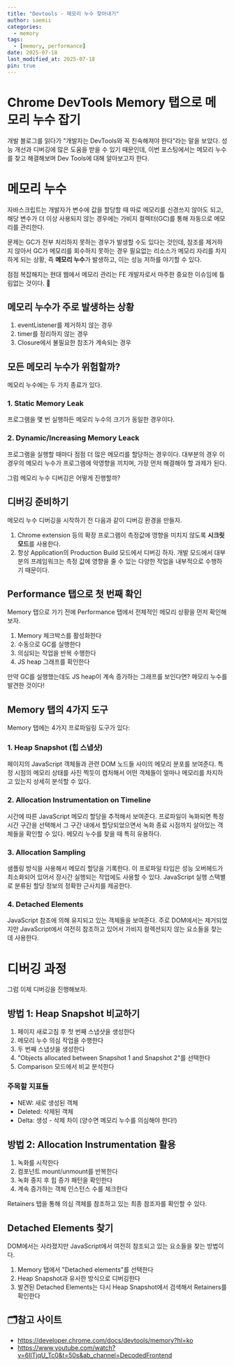 ```yaml
---
title: "Devtools - 메모리 누수 찾아내기"
author: saemii
categories:
  - memory
tags:
  - [memory, performance]
date: 2025-07-18
last_modified_at: 2025-07-18
pin: true
---
```


# Chrome DevTools Memory 탭으로 메모리 누수 잡기

개발 블로그를 읽다가 "개발자는 DevTools와 꼭 친숙해져야 한다"라는 말을 보았다. 성능 개선과 디버깅에 많은 도움을 받을 수 있기 때문인데, 이번 포스팅에서는 메모리 누수를 찾고 해결해보며 Dev Tools에 대해 알아보고자 한다.

# 메모리 누수

자바스크립트는 개발자가 변수에 값을 할당할 때 따로 메모리를 신경쓰지 않아도 되고, 해당 변수가 더 이상 사용되지 않는 경우에는 가비지 컬렉터(GC)를 통해 자동으로 메모리를 관리한다.

문제는 GC가 전부 처리하지 못하는 경우가 발생할 수도 있다는 것인데, 참조를 제거하지 않아서 GC가 메모리를 회수하지 못하는 경우 필요없는 리소스가 메모리 자리를 차지하게 되는 상황, 즉 **메모리 누수**가 발생하고, 이는 성능 저하를 야기할 수 있다.

점점 복잡해지는 현대 웹에서 메모리 관리는 FE 개발자로서 마주한 중요한 이슈임에 틀림없는 것이다. 🫡

## 메모리 누수가 주로 발생하는 상황

1. eventListener를 제거하지 않는 경우
2. timer를 정리하지 않는 경우
3. Closure에서 불필요한 참조가 계속되는 경우

## 모든 메모리 누수가 위험할까?

메모리 누수에는 두 가지 종료가 있다.

### 1. Static Memory Leak

프로그램을 몇 번 실행하든 메모리 누수의 크기가 동일한 경우이다.

### 2. Dynamic/Increasing Memory Leack

프로그램을 실행할 때마다 점점 더 많은 메모리를 할당하는 경우이다.
대부분의 경우 이 경우의 메모리 누수가 프로그램에 악영향을 끼치며, 가장 먼저 해결해야 할 과제가 된다.

그럼 메모리 누수 디버깅은 어떻게 진행할까?

## 디버깅 준비하기

메모리 누수 디버깅을 시작하기 전 다음과 같이 디버깅 환경을 만들자.

1. Chrome extension 등의 확장 프로그램이 측정값에 영향을 미치지 않도록 **시크릿 모드**를 사용한다.
2. 항상 Application의 Production Build 모드에서 디버깅 하자. 개발 모드에서 대부분의 프레임워크는 측정 값에 영향을 줄 수 있는 다양한 작업을 내부적으로 수행하기 때문이다.

## Performance 탭으로 첫 번째 확인

Memory 탭으로 가기 전에 Performance 탭에서 전체적인 메모리 상황을 먼저 확인해보자.

1. Memory 체크박스를 활성화한다
2. 수동으로 GC를 실행한다
3. 의심되는 작업을 반복 수행한다
4. JS heap 그래프를 확인한다

만약 GC를 실행했는데도 JS heap이 계속 증가하는 그래프를 보인다면? 메모리 누수를 발견한 것이다!

## Memory 탭의 4가지 도구

Memory 탭에는 4가지 프로파일링 도구가 있다:

### 1. Heap Snapshot (힙 스냅샷)

페이지의 JavaScript 객체들과 관련 DOM 노드들 사이의 메모리 분포를 보여준다. 특정 시점의 메모리 상태를 사진 찍듯이 캡처해서 어떤 객체들이 얼마나 메모리를 차지하고 있는지 상세히 분석할 수 있다.

### 2. Allocation Instrumentation on Timeline

시간에 따른 JavaScript 메모리 할당을 추적해서 보여준다. 프로파일이 녹화되면 특정 시간 구간을 선택해서 그 구간 내에서 할당되었으면서 녹화 종료 시점까지 살아있는 객체들을 확인할 수 있다. 메모리 누수를 찾을 때 특히 유용하다.

### 3. Allocation Sampling

샘플링 방식을 사용해서 메모리 할당을 기록한다. 이 프로파일 타입은 성능 오버헤드가 최소화되어 있어서 장시간 실행되는 작업에도 사용할 수 있다. JavaScript 실행 스택별로 분류된 할당 정보의 정확한 근사치를 제공한다.

### 4. Detached Elements

JavaScript 참조에 의해 유지되고 있는 객체들을 보여준다. 주로 DOM에서는 제거되었지만 JavaScript에서 여전히 참조하고 있어서 가비지 컬렉션되지 않는 요소들을 찾는 데 사용한다.

# 디버깅 과정

그럼 이제 디버깅을 진행해보자.

## 방법 1: Heap Snapshot 비교하기

1. 페이지 새로고침 후 첫 번째 스냅샷을 생성한다
2. 메모리 누수 의심 작업을 수행한다
3. 두 번째 스냅샷을 생성한다
4. "Objects allocated between Snapshot 1 and Snapshot 2"를 선택한다
5. Comparison 모드에서 비교 분석한다

### 주목할 지표들

- NEW: 새로 생성된 객체
- Deleted: 삭제된 객체
- Delta: 생성 - 삭제 차이 (양수면 메모리 누수를 의심해야 한다!)

## 방법 2: Allocation Instrumentation 활용

1. 녹화를 시작한다
2. 컴포넌트 mount/unmount를 반복한다
3. 녹화 중지 후 힙 증가 패턴을 확인한다
4. 계속 증가하는 객체 인스턴스 수를 체크한다

Retainers 탭을 통해 의심 객체를 참조하고 있는 최종 참조자를 확인할 수 있다.

## Detached Elements 찾기

DOM에서는 사라졌지만 JavaScript에서 여전히 참조되고 있는 요소들을 찾는 방법이다.

1. Memory 탭에서 "Detached elements"를 선택한다
2. Heap Snapshot과 유사한 방식으로 디버깅한다
3. 발견된 Detached Elements는 다시 Heap Snapshot에서 검색해서 Retainers를 확인한다

## 🗂️참고 사이트

- <https://developer.chrome.com/docs/devtools/memory?hl=ko>
- <https://www.youtube.com/watch?v=6IlTjqU_Tc0&t=50s&ab_channel=DecodedFrontend>

